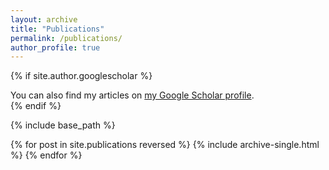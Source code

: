 ```yaml
---
layout: archive
title: "Publications"
permalink: /publications/
author_profile: true
---
```


{% if site.author.googlescholar %}
  <div class="wordwrap">You can also find my articles on <a href="{https://scholar.google.com.vn/citations?user=sF_HuLIAAAAJ&hl=it}">my Google Scholar profile</a>.</div>
{% endif %}

{% include base_path %}

{% for post in site.publications reversed %}
  {% include archive-single.html %}
{% endfor %}

